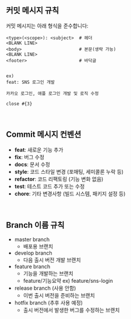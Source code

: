 ## 커밋 메시지 규칙
커밋 메시지는 아래 형식을 준수합니다:

```
<type>(<scope>): <subject>	# 헤더
<BLANK LINE>
<body>						# 본문(생략 가능)
<BLANK LINE>
<footer>					# 바닥글


ex)
feat: SNS 로그인 개발

카카오 로그인, 애플 로그인 개발 및 로직 수정

close #{3}

```

<br>

## Commit 메시지 컨벤션
- **feat**: 새로운 기능 추가  
- **fix**: 버그 수정  
- **docs**: 문서 수정  
- **style**: 코드 스타일 변경 (포매팅, 세미콜론 누락 등)  
- **refactor**: 코드 리팩토링 (기능 변화 없음)  
- **test**: 테스트 코드 추가 또는 수정  
- **chore**: 기타 변경사항 (빌드 시스템, 패키지 설정 등)

<br>

## Branch 이름 규칙
- master branch
  - 배포용 브랜치
- develop branch
  - 다음 출시 버전 개발 브랜치
- feature branch
  - 기능을 개발하는 브랜치
  - feature/기능요약 ex) feature/sns-login
- release branch (사용 안함)
  - 이번 출시 버전을 준비하는 브랜치
- hotfix branch (추후 사용 예정)
  - 출시 버전에서 발생한 버그를 수정하는 브랜치







